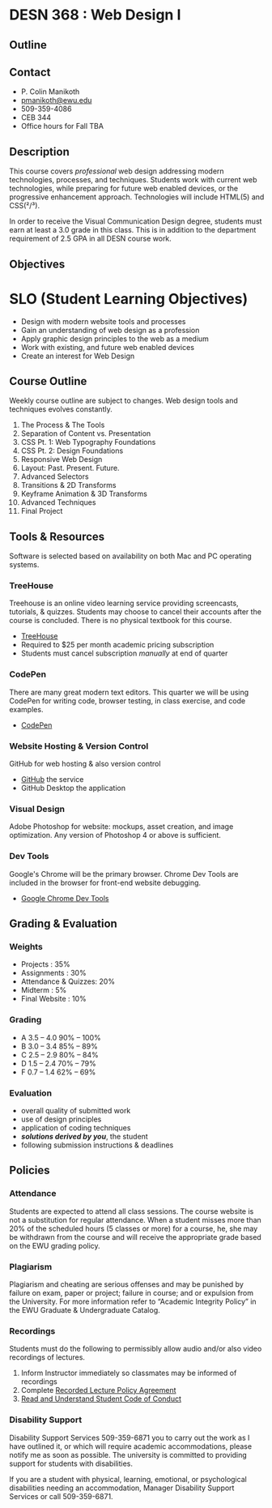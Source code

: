 # DESN 368 : Web Design I

## Outline


## Contact

* P. Colin Manikoth
* pmanikoth@ewu.edu
* 509-359-4086
* CEB 344
* Office hours for Fall TBA

## Description

This course covers <em>professional</em> web design addressing modern technologies, processes, and techniques. Students work with current web technologies, while preparing for future web enabled devices, or the progressive enhancement  approach. Technologies will include HTML(5) and CSS(²/³).

In order to receive the Visual Communication Design degree, students must earn at least a 3.0 grade in this class. This is in addition to the department requirement of 2.5 GPA in all DESN course work.

## Objectives


# SLO (Student Learning Objectives)

* Design with modern website tools and processes
* Gain an understanding of web design as a profession
* Apply graphic design principles to the web as a medium
* Work with existing, and future web enabled devices
* Create an interest for Web Design

## Course Outline

Weekly course outline are subject to changes. Web design tools and techniques evolves constantly. 

1. The Process & The Tools
2. Separation of Content vs. Presentation
3. CSS Pt. 1: Web Typography Foundations
4. CSS Pt. 2: Design Foundations 
5. Responsive Web Design
6. Layout: Past. Present. Future. 
7. Advanced Selectors
8. Transitions & 2D Transforms
9. Keyframe Animation & 3D Transforms
10. Advanced Techniques
11. Final Project

## Tools & Resources

Software is selected based on availability on both Mac and PC operating systems. 

### TreeHouse

Treehouse is an online video learning service providing screencasts, tutorials, &amp; quizzes. Students may choose to cancel their accounts after the course is concluded. There is no physical textbook for this course. 

 * [TreeHouse][1]
* Required to $25 per month academic pricing subscription
* Students must cancel subscription _manually_ at end of quarter

### CodePen
There are many great modern text editors. This quarter we will be using CodePen for writing code, browser testing, in class exercise, and code examples. 

* [CodePen][2]

### Website Hosting & Version Control

GitHub for web hosting &amp; also version control

* [GitHub][3] the service
* GitHub Desktop the application

### Visual Design

Adobe Photoshop for website: mockups, asset creation, and image optimization. Any version of Photoshop 4 or above is sufficient. 

### Dev Tools

Google&#39;s Chrome will be the primary browser. Chrome Dev Tools are included in the browser for front-end website debugging.

* [Google Chrome Dev Tools][4]

## Grading &amp; Evaluation

### Weights

* Projects : 35%
* Assignments : 30%
* Attendance & Quizzes: 20%
* Midterm : 5%
* Final Website : 10% 

### Grading

* A  3.5 – 4.0  90% – 100% 
* B  3.0 – 3.4  85% – 89%
* C  2.5 – 2.9  80% – 84%
* D  1.5 – 2.4  70% – 79%
* F  0.7 – 1.4  62% – 69%   


### Evaluation

* overall quality of submitted work
* use of design principles 
* application of coding techniques
* <em><strong>solutions derived by you</strong></em>, the student 
* following submission instructions &amp; deadlines</p>

## Policies

### Attendance

Students are expected to attend all class sessions. The course website is not a substitution for regular attendance. When a student misses more than 20% of the scheduled hours (5 classes or more) for a course, he, she may be withdrawn from the course and will receive the appropriate grade based on the EWU grading policy.

### Plagiarism

Plagiarism and cheating are serious offenses and may be punished by failure on exam, paper or project; failure in course; and or expulsion from the University. For more information refer to “Academic Integrity Policy” in the EWU Graduate &amp; Undergraduate Catalog.

### Recordings

Students must do the following to permissibly allow audio and/or also video recordings of lectures.

1. Inform Instructor immediately so classmates may be informed of recordings
2. Complete [Recorded Lecture Policy Agreement][5]
3. [Read and Understand Student Code of Conduct][6]

### Disability Support

Disability Support Services 509-359-6871  you to carry out the work as I have outlined it, or which will require academic accommodations, please notify me as soon as possible.
The university is committed to providing support for students with disabilities. 

If you are a student with physical, learning, emotional, or psychological disabilities needing an accommodation, Manager Disability Support Services or call 509-359-6871.

[1]:	http://teamtreehouse.com
[2]:	http://codepen.io
[3]:	http://github.io
[4]:	https://www.google.com/intl/en/chrome/browser
[5]:	https://access.ewu.edu/Documents/Disability%20Support%20Services/RecordedLecture2013.docx
[6]:	http://access.ewu.edu/osrr/osrrpolicies/conductcode